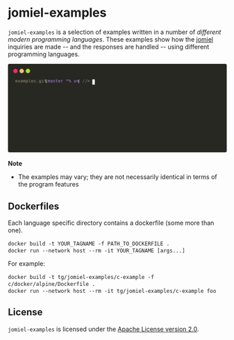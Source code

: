 # jomiel-examples

`jomiel-examples` is a selection of examples written in a number of
_different modern programming languages_. These examples show how the
[jomiel] inquiries are made -- and the responses are handled -- using
different programming languages.

![Example](./docs/examples/nodejs-framed.svg)

**Note**

- The examples may vary; they are not necessarily identical in terms of
  the program features

## Dockerfiles

Each language specific directory contains a dockerfile (some more than
one).

```shell
docker build -t YOUR_TAGNAME -f PATH_TO_DOCKERFILE .
docker run --network host --rm -it YOUR_TAGNAME [args...]
```

For example:

```shell
docker build -t tg/jomiel-examples/c-example -f c/docker/alpine/Dockerfile .
docker run --network host --rm -it tg/jomiel-examples/c-example foo
```

## License

`jomiel-examples` is licensed under the [Apache License version
2.0][APLv2].


[jomiel]: https://github.com/guendto/jomiel
[APLv2]: https://tldrlegal.com/license/apache-license-2.0-(apache-2.0)
